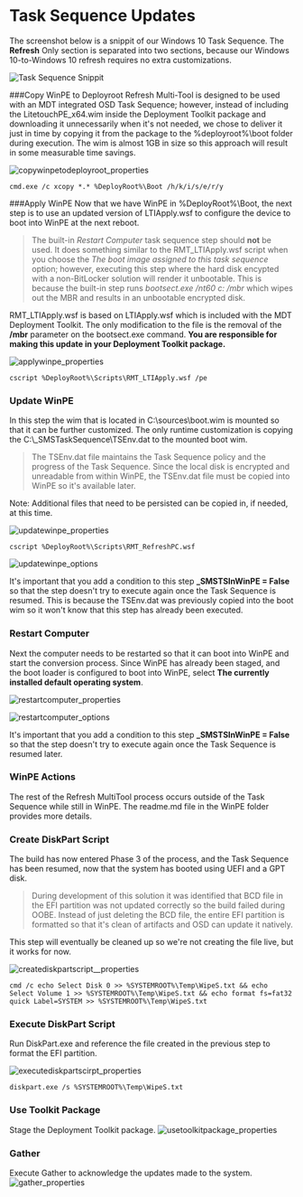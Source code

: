 Task Sequence Updates
====================

The screenshot below is a snippit of our Windows 10 Task Sequence. The **Refresh** Only section is separated into two sections, because our Windows 10-to-Windows 10 refresh requires no extra customizations.

![Task Sequence Snippit](../Images/tasksequence_steps.png)

###Copy WinPE to Deployroot
Refresh Multi-Tool is designed to be used with an MDT integrated OSD Task Sequence; however, instead of including the LitetouchPE_x64.wim inside the Deployment Toolkit package and downloading it unnecessarily when it's not needed, we chose to deliver it just in time by copying it from the package to the %deployroot%\boot folder during execution. The wim is almost 1GB in size so this approach will result in some measurable time savings.  

![copywinpetodeployroot_properties](../Images/copywinpetodeployroot_properties.png)
```DOS
cmd.exe /c xcopy *.* %DeployRoot%\Boot /h/k/i/s/e/r/y
```

###Apply WinPE
Now that we have WinPE in %DeployRoot%\Boot, the next step is to use an updated version of LTIApply.wsf to configure the device to boot into WinPE at the next reboot.

>The built-in *Restart Computer* task sequence step should **not** be used. It does something similar to the RMT_LTIApply.wsf script  when you choose the *The boot image assigned to this task sequence* option; however, executing this step where the hard disk encypted with a non-BitLocker solution will render it unbootable. This is because the built-in step runs *bootsect.exe /nt60 c: /mbr* which wipes out the MBR and results in an unbootable encrypted disk.

RMT_LTIApply.wsf is based on LTIApply.wsf which is included with the MDT Deployment Toolkit. The only modification to the file is the removal of the **/mbr** parameter on the bootsect.exe command. **You are responsible for making this update in your Deployment Toolkit package.**

![applywinpe_properties](../Images/applywinpe_properties.png)
```DOS
cscript %DeployRoot%\Scripts\RMT_LTIApply.wsf /pe
```

### Update WinPE
In this step the wim that is located in C:\sources\boot.wim is mounted so that it can be further customized. The only runtime customization is copying the C:\\_SMSTaskSequence\\TSEnv.dat to the mounted boot wim.

>The TSEnv.dat file maintains the Task Sequence policy and the progress of the Task Sequence. Since the local disk is encrypted and unreadable from within WinPE, the TSEnv.dat file must be copied into WinPE so it's available later. 

Note: Additional files that need to be persisted can be copied in, if needed, at this time.

![updatewinpe_properties](../Images/updatewinpe_properties.png)
```DOS
cscript %DeployRoot%\Scripts\RMT_RefreshPC.wsf
```
![updatewinpe_options](../Images/updatewinpe_options.png)

It's important that you add a condition to this step **_SMSTSInWinPE = False** so that the step doesn't try to execute again once the Task Sequence is resumed. This is because the TSEnv.dat was previously copied into the boot wim so it won't know that this step has already been executed.  

### Restart Computer
Next the computer needs to be restarted so that it can boot into WinPE and start the conversion process. Since WinPE has already been staged, and the boot loader is configured to boot into WinPE, select **The currently installed default operating system**.

![restartcomputer_properties](../Images/restartcomputer_properties.png)

![restartcomputer_options](../Images/restartcomputer_options.png)

It's important that you add a condition to this step **_SMSTSInWinPE = False** so that the step doesn't try to execute again once the Task Sequence is resumed later.

### WinPE Actions
The rest of the Refresh MultiTool process occurs outside of the Task Sequence while still in WinPE. The readme.md file in the WinPE folder provides more details.

### Create DiskPart Script
The build has now entered Phase 3 of the process, and the Task Sequence has been resumed, now that the system has booted using UEFI and a GPT disk.
> During development of this solution it was identified that BCD file in the EFI partition was not updated correctly so the build failed during OOBE. Instead of just deleting the BCD file, the entire EFI partition is formatted so that it's clean of artifacts and OSD can update it natively.

This step will eventually be cleaned up so we're not creating the file live, but it works for now. 

![creatediskpartscript__properties](../Images/creatediskpartscript__properties.png)
```DOS
cmd /c echo Select Disk 0 >> %SYSTEMROOT%\Temp\WipeS.txt && echo Select Volume 1 >> %SYSTEMROOT%\Temp\WipeS.txt && echo format fs=fat32 quick Label=SYSTEM >> %SYSTEMROOT%\Temp\WipeS.txt
```

### Execute DiskPart Script
Run DiskPart.exe and reference the file created in the previous step to format the EFI partition.
 
![executediskpartscirpt_properties](../Images/executediskpartscirpt_properties.png)
```DOS
diskpart.exe /s %SYSTEMROOT%\Temp\WipeS.txt
```

### Use Toolkit Package
Stage the Deployment Toolkit package.
![usetoolkitpackage_properties](../Images/usetoolkitpackage_properties.png)

### Gather
Execute Gather to acknowledge the updates made to the system. 
![gather_properties](../Images/gather_properties.png)